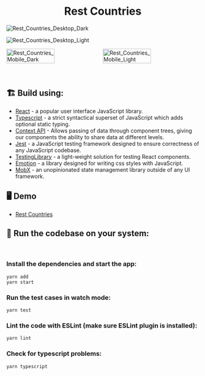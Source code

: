 <h1 align=center>Rest Countries</h1>

![Rest_Countries_Desktop_Dark](https://user-images.githubusercontent.com/19470034/200184059-0ac505e2-56fd-418e-a8de-dfe572f025fd.png)

![Rest_Countries_Desktop_Light](https://user-images.githubusercontent.com/19470034/200185068-9bfbe533-c22a-4820-a8df-fc1bb41367b0.png)


<div style='display:flex;width:100%;justify-content:center;'> 

<img src="https://user-images.githubusercontent.com/19470034/200184212-1654c428-5c2c-46c9-9595-7320e9e19ca4.png" alt="Rest_Countries_Mobile_Dark" width='50%'>

<img src="https://user-images.githubusercontent.com/19470034/200184289-20985f07-cc29-47a4-96be-73f0164d1077.png" alt="Rest_Countries_Mobile_Light" width='50%'>

</div>

</br>
</br>

## 🏗  Build using:

- [React](https://reactjs.org/) - a popular user interface JavaScript library.
- [Typescript](https://reactjs.org/docs/hooks-intro.html) - a strict syntactical superset of JavaScript which adds optional static typing.
- [Context API](https://reactjs.org/docs/context.html) - Allows passing of data through component trees, giving our components the ability to share data at different levels.
- [Jest](https://reactjs.org/docs/context.html) - a JavaScript testing framework designed to ensure correctness of any JavaScript codebase.
- [TestingLibrary](https://reactjs.org/docs/context.html) - a light-weight solution for testing React components.
- [Emotion](https://reactjs.org/docs/context.html) - a library designed for writing css styles with JavaScript.
- [MobX](https://reactjs.org/docs/context.html) - an unopinionated state management library outside of any UI framework.


## 🖥 Demo

- [Rest Countries](https://lucky-empanada-bc56fb.netlify.app/)

<!-- </br> -->

## 📜 Run the codebase on your system:
</br>

### Install the dependencies and start the app:
```
yarn add 
yarn start
```

### Run the test cases in watch mode:

```
yarn test
```

### Lint the code with ESLint (make sure ESLint plugin is installed):

```
yarn lint
```
### Check for typescript problems:

```
yarn typescript
```